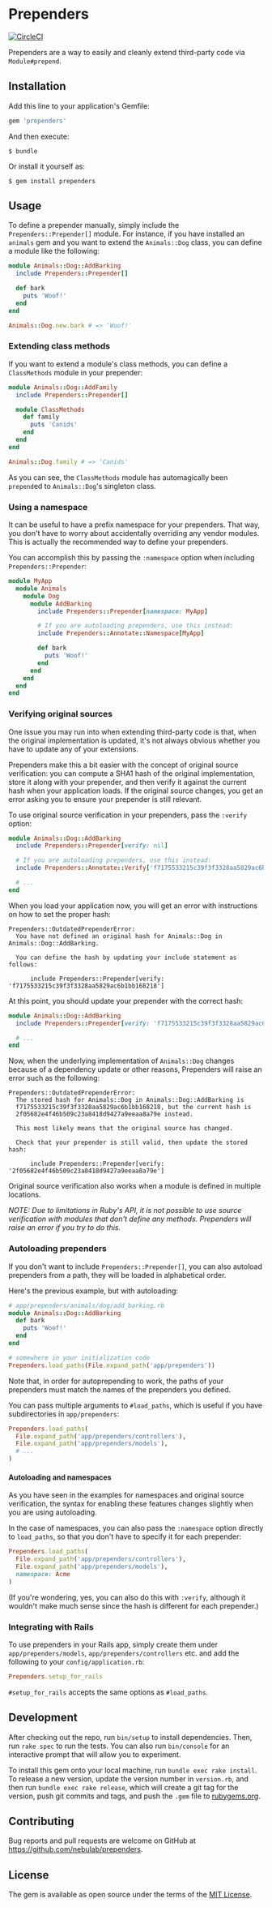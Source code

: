 # Prependers

[![CircleCI](https://circleci.com/gh/nebulab/prependers.svg?style=svg)](https://circleci.com/gh/nebulab/prependers)

Prependers are a way to easily and cleanly extend third-party code via `Module#prepend`.

## Installation

Add this line to your application's Gemfile:

```ruby
gem 'prependers'
```

And then execute:

```console
$ bundle
```

Or install it yourself as:

```console
$ gem install prependers
```

## Usage

To define a prepender manually, simply include the `Prependers::Prepender[]` module. For instance,
if you have installed an `animals` gem and you want to extend the `Animals::Dog` class, you can
define a module like the following:

```ruby
module Animals::Dog::AddBarking
  include Prependers::Prepender[]

  def bark
    puts 'Woof!'
  end
end

Animals::Dog.new.bark # => 'Woof!'
```

### Extending class methods

If you want to extend a module's class methods, you can define a `ClassMethods` module in your
prepender:

```ruby
module Animals::Dog::AddFamily
  include Prependers::Prepender[]

  module ClassMethods
    def family
      puts 'Canids'
    end
  end
end

Animals::Dog.family # => 'Canids'
```

As you can see, the `ClassMethods` module has automagically been `prepend`ed to `Animals::Dog`'s
singleton class.

### Using a namespace

It can be useful to have a prefix namespace for your prependers. That way, you don't have to worry
about accidentally overriding any vendor modules. This is actually the recommended way to define
your prependers.

You can accomplish this by passing the `:namespace` option when including `Prependers::Prepender`:

```ruby
module MyApp
  module Animals
    module Dog
      module AddBarking
        include Prependers::Prepender[namespace: MyApp]

        # If you are autoloading prependers, use this instead:
        include Prependers::Annotate::Namespace[MyApp]

        def bark
          puts 'Woof!'
        end
      end
    end
  end
end
```

### Verifying original sources

One issue you may run into when extending third-party code is that, when the original implementation
is updated, it's not always obvious whether you have to update any of your extensions.

Prependers make this a bit easier with the concept of original source verification: you can compute
a SHA1 hash of the original implementation, store it along with your prepender, and then verify it
against the current hash when your application loads. If the original source changes, you get an
error asking you to ensure your prepender is still relevant.

To use original source verification in your prependers, pass the `:verify` option:

```ruby
module Animals::Dog::AddBarking
  include Prependers::Prepender[verify: nil]

  # If you are autoloading prependers, use this instead:
  include Prependers::Annotate::Verify['f7175533215c39f3f3328aa5829ac6b1bb168218']

  # ...
end
```

When you load your application now, you will get an error with instructions on how to set the proper
hash:

```
Prependers::OutdatedPrependerError:
  You have not defined an original hash for Animals::Dog in Animals::Dog::AddBarking.

  You can define the hash by updating your include statement as follows:

      include Prependers::Prepender[verify: 'f7175533215c39f3f3328aa5829ac6b1bb168218']
```

At this point, you should update your prepender with the correct hash:

```ruby
module Animals::Dog::AddBarking
  include Prependers::Prepender[verify: 'f7175533215c39f3f3328aa5829ac6b1bb168218']

  # ...
end
```

Now, when the underlying implementation of `Animals::Dog` changes because of a dependency update or
other reasons, Prependers will raise an error such as the following:

```
Prependers::OutdatedPrependerError:
  The stored hash for Animals::Dog in Animals::Dog::AddBarking is
  f7175533215c39f3f3328aa5829ac6b1bb168218, but the current hash is
  2f05682e4f46b509c23a8418d9427a9eeaa8a79e instead.

  This most likely means that the original source has changed.

  Check that your prepender is still valid, then update the stored hash:

      include Prependers::Prepender[verify: '2f05682e4f46b509c23a8418d9427a9eeaa8a79e']
```

Original source verification also works when a module is defined in multiple locations. 

*NOTE: Due to limitations in Ruby's API, it is not possible to use source verification with modules
that don't define any methods. Prependers will raise an error if you try to do this.*

### Autoloading prependers

If you don't want to include `Prependers::Prepender[]`, you can also autoload prependers from a
path, they will be loaded in alphabetical order.

Here's the previous example, but with autoloading:

```ruby
# app/prependers/animals/dog/add_barking.rb
module Animals::Dog::AddBarking
  def bark
    puts 'Woof!'
  end
end

# somewhere in your initialization code
Prependers.load_paths(File.expand_path('app/prependers'))
```

Note that, in order for autoprepending to work, the paths of your prependers must match the names
of the prependers you defined.

You can pass multiple arguments to `#load_paths`, which is useful if you have subdirectories in
`app/prependers`:

```ruby
Prependers.load_paths(
  File.expand_path('app/prependers/controllers'),
  File.expand_path('app/prependers/models'),
  # ...
)
```

#### Autoloading and namespaces

As you have seen in the examples for namespaces and original source verification, the syntax for
enabling these features changes slightly when you are using autoloading.

In the case of namespaces, you can also pass the `:namespace` option directly to `load_paths`, so
that you don't have to specify it for each prepender:

```ruby
Prependers.load_paths(
  File.expand_path('app/prependers/controllers'),
  File.expand_path('app/prependers/models'),
  namespace: Acme
)
```

(If you're wondering, yes, you can also do this with `:verify`, although it wouldn't make much sense
since the hash is different for each prepender.)

### Integrating with Rails

To use prependers in your Rails app, simply create them under `app/prependers/models`,
`app/prependers/controllers` etc. and add the following to your `config/application.rb`:

```ruby
Prependers.setup_for_rails
```

`#setup_for_rails` accepts the same options as `#load_paths`.

## Development

After checking out the repo, run `bin/setup` to install dependencies. Then, run `rake spec` to run
the tests. You can also run `bin/console` for an interactive prompt that will allow you to
experiment.

To install this gem onto your local machine, run `bundle exec rake install`. To release a new
version, update the version number in `version.rb`, and then run `bundle exec rake release`, which
will create a git tag for the version, push git commits and tags, and push the `.gem` file to
[rubygems.org](https://rubygems.org).

## Contributing

Bug reports and pull requests are welcome on GitHub at https://github.com/nebulab/prependers.

## License

The gem is available as open source under the terms of the [MIT License](https://opensource.org/licenses/MIT).
